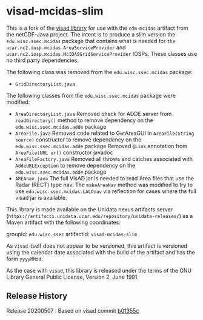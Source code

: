 # visad-mcidas-slim

This is a fork of the [visad library](https://github.com/visad/visad) for use with the `cdm-mcidas` artifact from the netCDF-Java project.
The intent is to produce a slim version the `edu.wisc.ssec.mcidas` package that contains what is needed for `the ucar.nc2.iosp.mcidas.AreaServiceProvider` and `ucar.nc2.iosp.mcidas.McIDASGridServiceProvider` IOSPs.
These classes use no third party dependencies.

The following class was removed from the `edu.wisc.ssec.mcidas` package:
* `GridDirectoryList.java`

The following classes from the `edu.wisc.ssec.mcidas` package were modified:
* `AreaDirectoryList.java`
  Removed check for ADDE server from `readDirectory()` method to remove dependency on the `edu.wisc.ssec.mcidas.adde` package
* `AreaFile.java`
  Removed code related to GetAreaGUI in `AreaFile(String source)` constructor to remove dependency on the `edu.wisc.ssec.mcidas.adde` package
  Removed `@Link` annotation from `AreaFile(URL url)`  constructor javadoc
* `AreaFileFactory.java`
  Removed all throws and catches associated with `AddeURLException` to remove dependency on the `edu.wisc.ssec.mcidas.adde` package
* `AREAnav.java`
   The full VisAD jar is needed to read Area files that use the Radar (RECT) type nav.
   The `makeAreaNav` method was modified to try to use `edu.wisc.ssec.mcidas.LALOnav` via reflection for cases where the full visad jar is available.

This library is made available on the Unidata nexus artifacts server (`https://artifacts.unidata.ucar.edu/repository/unidata-releases/`) as a Maven artifact with the following coordinates:

groupId: `edu.wisc.ssec`
artifactId: `visad-mcidas-slim`

As `visad` itself does not appear to be versioned, this artifact is versioned using the calendar date associated with the build of the artifact and has the form `yyyyMMdd`.

As the case with `visad`, this library is released under the terms of the GNU Library General Public License, Version 2, June 1991.

## Release History

Release 20200507 :  Based on visad commit [b01355c](https://github.com/visad/visad/commit/b01355c650768ce6459d271df82fd88588c22ead)
